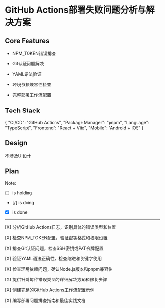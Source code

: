 # GitHub Actions部署失败问题分析与解决方案

## Core Features

- NPM_TOKEN错误排查

- Git认证问题解决

- YAML语法验证

- 环境依赖兼容性检查

- 完整部署工作流配置

## Tech Stack

{
  "CI/CD": "GitHub Actions",
  "Package Manager": "pnpm",
  "Language": "TypeScript",
  "Frontend": "React + Vite",
  "Mobile": "Android + iOS"
}

## Design

不涉及UI设计

## Plan

Note: 

- [ ] is holding
- [/] is doing
- [X] is done

---

[X] 分析GitHub Actions日志，识别具体的错误类型和位置

[X] 检查NPM_TOKEN配置，验证密钥格式和权限设置

[X] 排查Git认证问题，检查SSH密钥或PAT令牌配置

[X] 验证YAML语法正确性，检查缩进和关键字使用

[X] 检查环境依赖问题，确认Node.js版本和pnpm兼容性

[X] 提供针对每种错误类型的详细解决方案和修复步骤

[X] 创建完整的GitHub Actions工作流配置示例

[X] 编写部署问题排查指南和最佳实践文档
